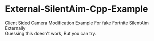 # External-SilentAim-Cpp-Example
Client Sided Camera Modification Example For fake Fortnite SilentAim Externally <br>
Guessing this doesn't work, But you can try.
